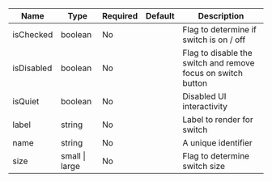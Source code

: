 | Name       | Type           | Required | Default | Description                                                  |
|------------|----------------|----------|---------|--------------------------------------------------------------|
| isChecked  | boolean        | No       |         | Flag to determine if switch is on / off                      |
| isDisabled | boolean        | No       |         | Flag to disable the switch and remove focus on switch button |
| isQuiet    | boolean        | No       |         | Disabled UI interactivity                                    |
| label      | string         | No       |         | Label to render for switch                                   |
| name       | string         | No       |         | A unique identifier                                          |
| size       | small \| large | No       |         | Flag to determine switch size                                |